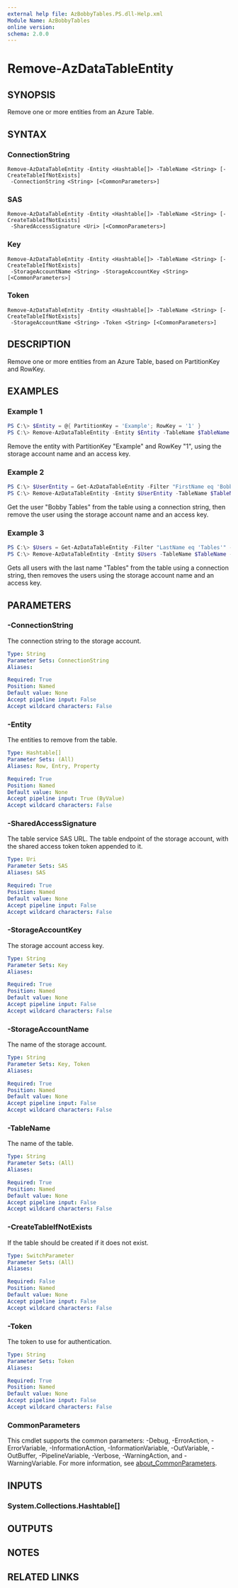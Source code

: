 ```yaml
---
external help file: AzBobbyTables.PS.dll-Help.xml
Module Name: AzBobbyTables
online version:
schema: 2.0.0
---
```


# Remove-AzDataTableEntity

## SYNOPSIS
Remove one or more entities from an Azure Table.

## SYNTAX

### ConnectionString
```
Remove-AzDataTableEntity -Entity <Hashtable[]> -TableName <String> [-CreateTableIfNotExists]
 -ConnectionString <String> [<CommonParameters>]
```

### SAS
```
Remove-AzDataTableEntity -Entity <Hashtable[]> -TableName <String> [-CreateTableIfNotExists]
 -SharedAccessSignature <Uri> [<CommonParameters>]
```

### Key
```
Remove-AzDataTableEntity -Entity <Hashtable[]> -TableName <String> [-CreateTableIfNotExists]
 -StorageAccountName <String> -StorageAccountKey <String> [<CommonParameters>]
```

### Token
```
Remove-AzDataTableEntity -Entity <Hashtable[]> -TableName <String> [-CreateTableIfNotExists]
 -StorageAccountName <String> -Token <String> [<CommonParameters>]
```

## DESCRIPTION
Remove one or more entities from an Azure Table, based on PartitionKey and RowKey.

## EXAMPLES

### Example 1
```powershell
PS C:\> $Entity = @{ PartitionKey = 'Example'; RowKey = '1' }
PS C:\> Remove-AzDataTableEntity -Entity $Entity -TableName $TableName -StorageAccountName $Name -StorageAccountKey $Key
```

Remove the entity with PartitionKey "Example" and RowKey "1", using the storage account name and an access key.

### Example 2
```powershell
PS C:\> $UserEntity = Get-AzDataTableEntity -Filter "FirstName eq 'Bobby' and LastName eq 'Tables'" -TableName $TableName -ConnectionString $ConnectionString
PS C:\> Remove-AzDataTableEntity -Entity $UserEntity -TableName $TableName -StorageAccountName $Name -StorageAccountKey $Key
```

Get the user "Bobby Tables" from the table using a connection string, then remove the user using the storage account name and an access key.

### Example 3
```powershell
PS C:\> $Users = Get-AzDataTableEntity -Filter "LastName eq 'Tables'" -TableName $TableName -ConnectionString $ConnectionString
PS C:\> Remove-AzDataTableEntity -Entity $Users -TableName $TableName -StorageAccountName $Name -StorageAccountKey $Key
```

Gets all users with the last name "Tables" from the table using a connection string, then removes the users using the storage account name and an access key.

## PARAMETERS

### -ConnectionString
The connection string to the storage account.

```yaml
Type: String
Parameter Sets: ConnectionString
Aliases:

Required: True
Position: Named
Default value: None
Accept pipeline input: False
Accept wildcard characters: False
```

### -Entity
The entities to remove from the table.

```yaml
Type: Hashtable[]
Parameter Sets: (All)
Aliases: Row, Entry, Property

Required: True
Position: Named
Default value: None
Accept pipeline input: True (ByValue)
Accept wildcard characters: False
```

### -SharedAccessSignature
The table service SAS URL.
The table endpoint of the storage account, with the shared access token token appended to it.

```yaml
Type: Uri
Parameter Sets: SAS
Aliases: SAS

Required: True
Position: Named
Default value: None
Accept pipeline input: False
Accept wildcard characters: False
```

### -StorageAccountKey
The storage account access key.

```yaml
Type: String
Parameter Sets: Key
Aliases:

Required: True
Position: Named
Default value: None
Accept pipeline input: False
Accept wildcard characters: False
```

### -StorageAccountName
The name of the storage account.

```yaml
Type: String
Parameter Sets: Key, Token
Aliases:

Required: True
Position: Named
Default value: None
Accept pipeline input: False
Accept wildcard characters: False
```

### -TableName
The name of the table.

```yaml
Type: String
Parameter Sets: (All)
Aliases:

Required: True
Position: Named
Default value: None
Accept pipeline input: False
Accept wildcard characters: False
```

### -CreateTableIfNotExists
If the table should be created if it does not exist.

```yaml
Type: SwitchParameter
Parameter Sets: (All)
Aliases:

Required: False
Position: Named
Default value: None
Accept pipeline input: False
Accept wildcard characters: False
```

### -Token
The token to use for authentication.

```yaml
Type: String
Parameter Sets: Token
Aliases:

Required: True
Position: Named
Default value: None
Accept pipeline input: False
Accept wildcard characters: False
```

### CommonParameters
This cmdlet supports the common parameters: -Debug, -ErrorAction, -ErrorVariable, -InformationAction, -InformationVariable, -OutVariable, -OutBuffer, -PipelineVariable, -Verbose, -WarningAction, and -WarningVariable. For more information, see [about_CommonParameters](http://go.microsoft.com/fwlink/?LinkID=113216).

## INPUTS

### System.Collections.Hashtable[]

## OUTPUTS

## NOTES

## RELATED LINKS
